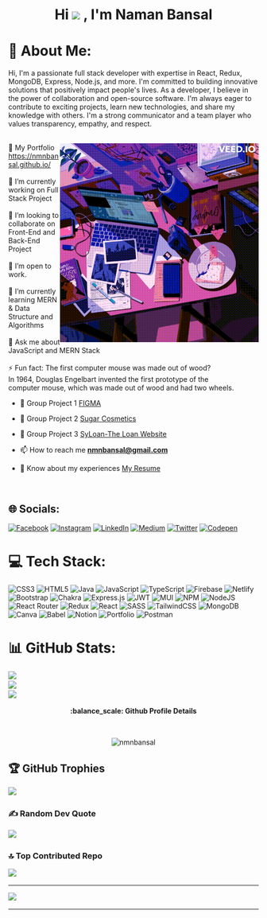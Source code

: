 <h1 align="center">Hi <img src="https://media.giphy.com/media/hvRJCLFzcasrR4ia7z/giphy.gif" width="35"> , I'm Naman Bansal</h1>


# 💫 About Me: 
 Hi,  I'm a passionate full stack developer with expertise in  React, Redux, MongoDB, Express, Node.js, and more. I'm committed to building innovative solutions that positively impact people's lives. As a developer, I believe in the power of collaboration and open-source software. I'm always eager to contribute to exciting projects, learn new technologies, and share my knowledge with others. I'm a strong communicator and a team player who values transparency, empathy, and respect.<br><br>
 
  <img align="right" src="https://github.com/Abhikarnwal/Abhikarnwal/blob/main/screen%20open%20(1).gif" height="400" width="400" />
 
 💼 My Portfolio https://nmnbansal.github.io/ <br><br>🔭 I’m currently working on Full Stack Project<br><br>👯 I’m looking to collaborate on Front-End and Back-End Project<br><br>🤝 I’m open to work.<br><br>🌱 I’m currently learning MERN & Data Structure and Algorithms<br><br>💬 Ask me about JavaScript and MERN Stack<br><br>⚡ Fun fact: The first computer mouse was made out of wood? <br>  In 1964, Douglas Engelbart invented the first prototype of the  <br> computer mouse, which was made out of wood and had two wheels.<br>
  

- 🤝 Group Project 1 [FIGMA](https://legendary-malabi-cfb639.netlify.app/)

- 🤝 Group Project 2 [Sugar Cosmetics](https://nimble-lolly-366135.netlify.app/)

- 🤝 Group Project 3 [SyLoan-The Loan Website](https://syloan.netlify.app/)
  

- 📫 How to reach me **nmnbansal@gmail.com**

- 📄 Know about my experiences [My Resume](https://drive.google.com/file/d/1DlZrhqfNkEfIKQ7zpzYQXXkMfITDIaoi/view?usp=sharing)

<br/>  

## 🌐 Socials:
[![Facebook](https://img.shields.io/badge/Facebook-%231877F2.svg?logo=Facebook&logoColor=white)](https://www.facebook.com/naman.bansal.7146/) [![Instagram](https://img.shields.io/badge/Instagram-%23E4405F.svg?logo=Instagram&logoColor=white)](https://www.instagram.com/nmnbansal/) [![LinkedIn](https://img.shields.io/badge/LinkedIn-%230077B5.svg?logo=linkedin&logoColor=white)](https://www.linkedin.com/in/naman-bansal-b52a8390/) [![Medium](https://img.shields.io/badge/Medium-12100E?logo=medium&logoColor=white)](https://medium.com/@nmnbansal) [![Twitter](https://img.shields.io/badge/Twitter-%231DA1F2.svg?logo=Twitter&logoColor=white)](https://twitter.com/nmnbansal) [![Codepen](https://img.shields.io/badge/Codepen-000000?style=for-the-badge&logo=codepen&logoColor=white)](https://codepen.io/Naman-Bansal-the-vuer) 

# 💻 Tech Stack:
![CSS3](https://img.shields.io/badge/css3-%231572B6.svg?style=for-the-badge&logo=css3&logoColor=white) ![HTML5](https://img.shields.io/badge/html5-%23E34F26.svg?style=for-the-badge&logo=html5&logoColor=white) ![Java](https://img.shields.io/badge/java-%23ED8B00.svg?style=for-the-badge&logo=java&logoColor=white) ![JavaScript](https://img.shields.io/badge/javascript-%23323330.svg?style=for-the-badge&logo=javascript&logoColor=%23F7DF1E) ![TypeScript](https://img.shields.io/badge/typescript-%23007ACC.svg?style=for-the-badge&logo=typescript&logoColor=white) ![Firebase](https://img.shields.io/badge/firebase-%23039BE5.svg?style=for-the-badge&logo=firebase) ![Netlify](https://img.shields.io/badge/netlify-%23000000.svg?style=for-the-badge&logo=netlify&logoColor=#00C7B7) ![Bootstrap](https://img.shields.io/badge/bootstrap-%23563D7C.svg?style=for-the-badge&logo=bootstrap&logoColor=white) ![Chakra](https://img.shields.io/badge/chakra-%234ED1C5.svg?style=for-the-badge&logo=chakraui&logoColor=white) ![Express.js](https://img.shields.io/badge/express.js-%23404d59.svg?style=for-the-badge&logo=express&logoColor=%2361DAFB) ![JWT](https://img.shields.io/badge/JWT-black?style=for-the-badge&logo=JSON%20web%20tokens) ![MUI](https://img.shields.io/badge/MUI-%230081CB.svg?style=for-the-badge&logo=material-ui&logoColor=white) ![NPM](https://img.shields.io/badge/NPM-%23000000.svg?style=for-the-badge&logo=npm&logoColor=white) ![NodeJS](https://img.shields.io/badge/node.js-6DA55F?style=for-the-badge&logo=node.js&logoColor=white) ![React Router](https://img.shields.io/badge/React_Router-CA4245?style=for-the-badge&logo=react-router&logoColor=white) ![Redux](https://img.shields.io/badge/redux-%23593d88.svg?style=for-the-badge&logo=redux&logoColor=white) ![React](https://img.shields.io/badge/react-%2320232a.svg?style=for-the-badge&logo=react&logoColor=%2361DAFB) ![SASS](https://img.shields.io/badge/SASS-hotpink.svg?style=for-the-badge&logo=SASS&logoColor=white) ![TailwindCSS](https://img.shields.io/badge/tailwindcss-%2338B2AC.svg?style=for-the-badge&logo=tailwind-css&logoColor=white) ![MongoDB](https://img.shields.io/badge/MongoDB-%234ea94b.svg?style=for-the-badge&logo=mongodb&logoColor=white) ![Canva](https://img.shields.io/badge/Canva-%2300C4CC.svg?style=for-the-badge&logo=Canva&logoColor=white) ![Babel](https://img.shields.io/badge/Babel-F9DC3e?style=for-the-badge&logo=babel&logoColor=black) ![Notion](https://img.shields.io/badge/Notion-%23000000.svg?style=for-the-badge&logo=notion&logoColor=white) ![Portfolio](https://img.shields.io/badge/Portfolio-%23000000.svg?style=for-the-badge&logo=firefox&logoColor=#FF7139) ![Postman](https://img.shields.io/badge/Postman-FF6C37?style=for-the-badge&logo=postman&logoColor=white)
# 📊 GitHub Stats:
![](https://github-readme-stats.vercel.app/api?username=nmnbansal&theme=jolly&hide_border=false&include_all_commits=false&count_private=false)<br/>
![](https://github-readme-streak-stats.herokuapp.com/?user=nmnbansal&theme=jolly&hide_border=false)<br/>
![](https://github-readme-stats.vercel.app/api/top-langs/?username=nmnbansal&theme=jolly&hide_border=false&include_all_commits=false&count_private=false&layout=compact)
<div>
  <p align='center'><b> :balance_scale: Github Profile Details</b></p><br/>
  <p align="center"><img width="800px" src="https://github-profile-summary-cards.vercel.app/api/cards/profile-details?username=nmnbansal&theme=github_dark" alt="nmnbansal" align = "center"/></p>
</div>

## 🏆 GitHub Trophies
![](https://github-profile-trophy.vercel.app/?username=nmnbansal&theme=tokyonight&no-frame=false&no-bg=true&margin-w=4)

### ✍️ Random Dev Quote
![](https://quotes-github-readme.vercel.app/api?type=horizontal&theme=radical)

### 🔝 Top Contributed Repo
![](https://github-contributor-stats.vercel.app/api?username=nmnbansal&limit=5&theme=dark&combine_all_yearly_contributions=true)

---
[![](https://visitcount.itsvg.in/api?id=nmnbansal&icon=0&color=12)](https://visitcount.itsvg.in)

----
